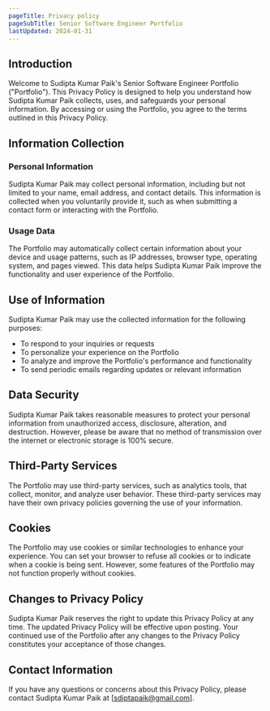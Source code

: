 ```yaml
---
pageTitle: Privacy policy
pageSubTitle: Senior Software Engineer Portfolio
lastUpdated: 2024-01-31
---
```


## Introduction

Welcome to Sudipta Kumar Paik's Senior Software Engineer Portfolio ("Portfolio"). This Privacy Policy is designed to help you understand how Sudipta Kumar Paik collects, uses, and safeguards your personal information. By accessing or using the Portfolio, you agree to the terms outlined in this Privacy Policy.

## Information Collection

### Personal Information

Sudipta Kumar Paik may collect personal information, including but not limited to your name, email address, and contact details. This information is collected when you voluntarily provide it, such as when submitting a contact form or interacting with the Portfolio.

### Usage Data

The Portfolio may automatically collect certain information about your device and usage patterns, such as IP addresses, browser type, operating system, and pages viewed. This data helps Sudipta Kumar Paik improve the functionality and user experience of the Portfolio.

## Use of Information

Sudipta Kumar Paik may use the collected information for the following purposes:

- To respond to your inquiries or requests
- To personalize your experience on the Portfolio
- To analyze and improve the Portfolio's performance and functionality
- To send periodic emails regarding updates or relevant information

## Data Security

Sudipta Kumar Paik takes reasonable measures to protect your personal information from unauthorized access, disclosure, alteration, and destruction. However, please be aware that no method of transmission over the internet or electronic storage is 100% secure.

## Third-Party Services

The Portfolio may use third-party services, such as analytics tools, that collect, monitor, and analyze user behavior. These third-party services may have their own privacy policies governing the use of your information.

## Cookies

The Portfolio may use cookies or similar technologies to enhance your experience. You can set your browser to refuse all cookies or to indicate when a cookie is being sent. However, some features of the Portfolio may not function properly without cookies.

## Changes to Privacy Policy

Sudipta Kumar Paik reserves the right to update this Privacy Policy at any time. The updated Privacy Policy will be effective upon posting. Your continued use of the Portfolio after any changes to the Privacy Policy constitutes your acceptance of those changes.

## Contact Information

If you have any questions or concerns about this Privacy Policy, please contact Sudipta Kumar Paik at [sdiptapaik@gmail.com].